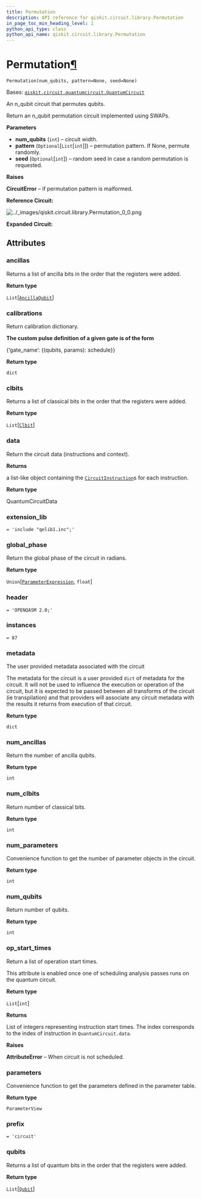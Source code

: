 ```yaml
---
title: Permutation
description: API reference for qiskit.circuit.library.Permutation
in_page_toc_min_heading_level: 1
python_api_type: class
python_api_name: qiskit.circuit.library.Permutation
---
```


# Permutation[¶](#permutation "Permalink to this headline")

<span id="qiskit.circuit.library.Permutation" />

`Permutation(num_qubits, pattern=None, seed=None)`

Bases: [`qiskit.circuit.quantumcircuit.QuantumCircuit`](qiskit.circuit.QuantumCircuit "qiskit.circuit.quantumcircuit.QuantumCircuit")

An n\_qubit circuit that permutes qubits.

Return an n\_qubit permutation circuit implemented using SWAPs.

**Parameters**

*   **num\_qubits** (`int`) – circuit width.
*   **pattern** (`Optional`\[`List`\[`int`]]) – permutation pattern. If None, permute randomly.
*   **seed** (`Optional`\[`int`]) – random seed in case a random permutation is requested.

**Raises**

**CircuitError** – if permutation pattern is malformed.

**Reference Circuit:**

![../\_images/qiskit.circuit.library.Permutation\_0\_0.png](/images/api/qiskit/0.36/qiskit.circuit.library.Permutation_0_0.png)

**Expanded Circuit:**

## Attributes

<span id="qiskit.circuit.library.Permutation.ancillas" />

### ancillas

Returns a list of ancilla bits in the order that the registers were added.

**Return type**

`List`\[[`AncillaQubit`](qiskit.circuit.AncillaQubit "qiskit.circuit.quantumregister.AncillaQubit")]

<span id="qiskit.circuit.library.Permutation.calibrations" />

### calibrations

Return calibration dictionary.

**The custom pulse definition of a given gate is of the form**

\{‘gate\_name’: \{(qubits, params): schedule}}

**Return type**

`dict`

<span id="qiskit.circuit.library.Permutation.clbits" />

### clbits

Returns a list of classical bits in the order that the registers were added.

**Return type**

`List`\[[`Clbit`](qiskit.circuit.Clbit "qiskit.circuit.classicalregister.Clbit")]

<span id="qiskit.circuit.library.Permutation.data" />

### data

Return the circuit data (instructions and context).

**Returns**

a list-like object containing the [`CircuitInstruction`](qiskit.circuit.CircuitInstruction "qiskit.circuit.CircuitInstruction")s for each instruction.

**Return type**

QuantumCircuitData

<span id="qiskit.circuit.library.Permutation.extension_lib" />

### extension\_lib

`= 'include "qelib1.inc";'`

<span id="qiskit.circuit.library.Permutation.global_phase" />

### global\_phase

Return the global phase of the circuit in radians.

**Return type**

`Union`\[[`ParameterExpression`](qiskit.circuit.ParameterExpression "qiskit.circuit.parameterexpression.ParameterExpression"), `float`]

<span id="qiskit.circuit.library.Permutation.header" />

### header

`= 'OPENQASM 2.0;'`

<span id="qiskit.circuit.library.Permutation.instances" />

### instances

`= 87`

<span id="qiskit.circuit.library.Permutation.metadata" />

### metadata

The user provided metadata associated with the circuit

The metadata for the circuit is a user provided `dict` of metadata for the circuit. It will not be used to influence the execution or operation of the circuit, but it is expected to be passed between all transforms of the circuit (ie transpilation) and that providers will associate any circuit metadata with the results it returns from execution of that circuit.

**Return type**

`dict`

<span id="qiskit.circuit.library.Permutation.num_ancillas" />

### num\_ancillas

Return the number of ancilla qubits.

**Return type**

`int`

<span id="qiskit.circuit.library.Permutation.num_clbits" />

### num\_clbits

Return number of classical bits.

**Return type**

`int`

<span id="qiskit.circuit.library.Permutation.num_parameters" />

### num\_parameters

Convenience function to get the number of parameter objects in the circuit.

**Return type**

`int`

<span id="qiskit.circuit.library.Permutation.num_qubits" />

### num\_qubits

Return number of qubits.

**Return type**

`int`

<span id="qiskit.circuit.library.Permutation.op_start_times" />

### op\_start\_times

Return a list of operation start times.

This attribute is enabled once one of scheduling analysis passes runs on the quantum circuit.

**Return type**

`List`\[`int`]

**Returns**

List of integers representing instruction start times. The index corresponds to the index of instruction in `QuantumCircuit.data`.

**Raises**

**AttributeError** – When circuit is not scheduled.

<span id="qiskit.circuit.library.Permutation.parameters" />

### parameters

Convenience function to get the parameters defined in the parameter table.

**Return type**

`ParameterView`

<span id="qiskit.circuit.library.Permutation.prefix" />

### prefix

`= 'circuit'`

<span id="qiskit.circuit.library.Permutation.qubits" />

### qubits

Returns a list of quantum bits in the order that the registers were added.

**Return type**

`List`\[[`Qubit`](qiskit.circuit.Qubit "qiskit.circuit.quantumregister.Qubit")]

